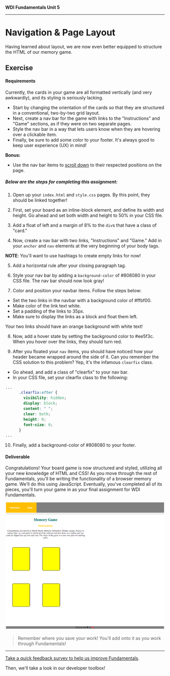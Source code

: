 **WDI Fundamentals Unit 5**

---

# Navigation & Page Layout

Having learned about layout, we are now even better equipped to structure the HTML of our memory game.

## Exercise

#### Requirements

Currently, the cards in your game are all formatted vertically (and very awkwardly), and its styling is seriously lacking.
* Start by changing the orientation of the cards so that they are structured in a conventional, two-by-two grid layout.
* Next, create a nav bar for the game with links to the "Instructions" and "Game" sections, as if they were on two separate pages.
* Style the nav bar in a way that lets users know when they are hovering over a clickable item.
* Finally, be sure to add some color to your footer. It's always good to keep user experience (UX) in mind!

**Bonus:**

* Use the nav bar items to [scroll down](https://developer.mozilla.org/en-US/docs/Web/HTML/Element/a) to their respected positions on the page.

##### Below are the steps for completing this assignment:

1) Open up your `index.html` and `style.css` pages. By this point, they should be linked together!

2) First, set your board as an inline-block element, and define its width and height. Go ahead and set both width and height to 50% in your CSS file.

3) Add a float of left and a margin of 8% to the `div`s that have a class of "card."

4) Now, create a nav bar with two links, "Instructions" and "Game." Add in your `anchor` and `nav` elements at the very beginning of your body tags.

**NOTE**: You'll want to use hashtags to create empty links for now!

5) Add a horizontal rule after your closing paragraph tag.

6) Style your nav bar by adding a `background-color` of #808080 in your CSS file. The nav bar should now look gray!

7) Color and position your navbar items. Follow the steps below:

* Set the two links in the navbar with a background color of #ffbf00.
* Make color of the link text white.
* Set a padding of the links to 35px.
* Make sure to display the links as a block and float them left.

Your two links should have an orange background with white text!

8) Now, add a hover state by setting the background color to #ee5f3c. When you hover over the links, they should turn red. 

9) After you floated your `nav` items, you should have noticed how your header became wrapped around the side of it. Can you remember the CSS solution to this problem? Yep, it's the infamous `clearfix` class.

* Go ahead, and add a class of "clearfix" to your nav bar.
* In your CSS file, set your clearfix class to the following:

```css
...
      .clearfix:after {
        visibility: hidden;
        display: block;
        content: " ";
        clear: both;
        height: 0;
        font-size: 0;
      }
...
```

10) Finally, add a background-color of #808080 to your footer.


#### Deliverable

Congratulations! Your board game is now structured and styled, utilizing all your new knowledge of HTML and CSS! As you move through the rest of Fundamentals, you'll be writing the functionality of a browser memory game. We'll do this using JavaScript. Eventually, you've completed all of its pieces, you'll turn your game in as your final assignment for WDI Fundamentals.

![](../assets/elkwebdesign/memorygame6.png)

> Remember where you save your work! You'll add onto it as you work through Fundamentals!

---

[Take a quick feedback survey to help us improve Fundamentals](feedback.md).

Then, we'll take a look in our developer toolbox!
